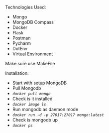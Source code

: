 Technologies Used:
- Mongo
- MongoDB Compass
- Docker
- Flask
- Postman
- Pycharm
- DotEnv
- Virtual Environment


Make sure use MakeFile


Installation:
- Start with setup MongoDB
- Pull Mongodb 
- _`docker pull mongo`_
- Check is it installed
- _`docker image ls`_
- Run mongodb as daemon mode
- _`docker run -d -p 27017:27017 mongo:latest`_
- Check is mongodb up
- _`docker ps`_